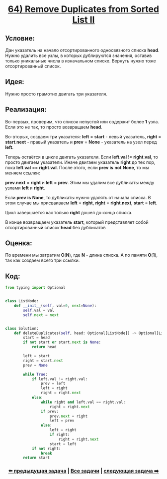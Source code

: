 <div align='center'>
<h1><a href='https://leetcode.com/problems/remove-duplicates-from-sorted-list-ii/description/'><strong>64) Remove Duplicates from Sorted List II</strong></a></h1>
</div>

## **Условие:**

Дан указатель на начало отсортированного односвязного списка **head**. Нужно удалить все узлы, в которых дублируются значения, оставив только уникальные числа в изначальном списке. Вернуть нужно тоже отсортированный список.

## **Идея:**

Нужно просто грамотно двигать три указателя.

## **Реализация:**

Во-первых, проверим, что список непустой или содержит более **1** узла. Если это не так, то просто возвращаем **head**.

Во-вторых, создаем три указателя: **left** = **start** - левый указатель, **right** = **start**.**next** - правый указатель и **prev** = **None** - указатель на узел перед **left**.

Теперь остаётся в цикле двигать указатели. Если **left**.**val** != **right**.**val**, то просто двигаем указатели. Иначе двигаем указатель **right** до тех пор, пока **left**.**val** == **right**.**val**. После этого, если **prev** **is** **not** **None**, то мы меняем ссылки:

**prev**.**next** = **right** и **left** = **prev**. Этим мы удалим все дубликаты между узлами **left** и **right**.

Если **prev** **is** **None**, то дубликаты нужно удалять от начала списка. В этом случае мы присваиваем **left** = **right**, **right** = **right**.**next**, **start** = **left**.

Цикл завершается как только **right** дошел до конца списка.

В конце возвращаем указатель **start**, который представляет собой отсортированный список **head** без дубликатов



## **Оценка:**

По времени мы затратим **O**(**N**), где **N** - длина списка. А по памяти **O**(**1**), так как создаем всего три ссылки.

## Код:
```python
from typing import Optional


class ListNode:
    def __init__(self, val=0, next=None):
        self.val = val
        self.next = next


class Solution:
    def deleteDuplicates(self, head: Optional[ListNode]) -> Optional[ListNode]:
        start = head
        if not start or start.next is None:
            return head

        left = start
        right = start.next
        prev = None

        while True:
            if left.val != right.val:
                prev = left
                left = right
                right = right.next
            else:
                while right and left.val == right.val:
                    right = right.next
                if prev:
                    prev.next = right
                    left = prev
                else:
                    left = right
                    if right:
                        right = right.next
                    start = left
            if not right:
                break
        return start

```

<div align='center'><h3><a href='https://github.com/TAskMAster339/PythonAlgorithms/tree/main/63.Remove%20Nth%20Node%20From%20End%20of%20List'>⬅️ предыдущая задача</a>&nbsp;|&nbsp;<a href='https://github.com/TAskMAster339/PythonAlgorithms/tree/main/README.md'>Все задачи</a>&nbsp;|&nbsp;<a href='https://github.com/TAskMAster339/PythonAlgorithms/tree/main/65.Rotate%20List'>следующая задача ➡️</a></h3></div>